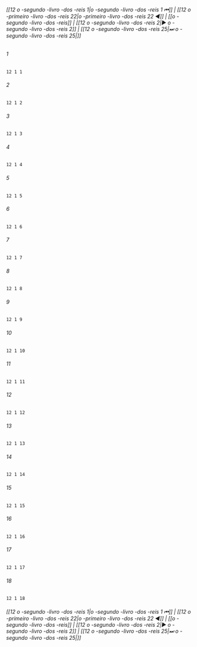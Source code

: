 
###### [[12 o -segundo -livro -dos -reis 1|o -segundo -livro -dos -reis 1 ⏮]] | [[12 o -primeiro -livro -dos -reis 22|o -primeiro -livro -dos -reis 22 ◀]] | [[o -segundo -livro -dos -reis]] | [[12 o -segundo -livro -dos -reis 2|▶ o -segundo -livro -dos -reis 2]] | [[12 o -segundo -livro -dos -reis 25|⏭ o -segundo -livro -dos -reis 25|]]

###### 1
``` verse
12 1 1 
```
###### 2
``` verse
12 1 2 
```
###### 3
``` verse
12 1 3 
```
###### 4
``` verse
12 1 4 
```
###### 5
``` verse
12 1 5 
```
###### 6
``` verse
12 1 6 
```
###### 7
``` verse
12 1 7 
```
###### 8
``` verse
12 1 8 
```
###### 9
``` verse
12 1 9 
```
###### 10
``` verse
12 1 10 
```
###### 11
``` verse
12 1 11 
```
###### 12
``` verse
12 1 12 
```
###### 13
``` verse
12 1 13 
```
###### 14
``` verse
12 1 14 
```
###### 15
``` verse
12 1 15 
```
###### 16
``` verse
12 1 16 
```
###### 17
``` verse
12 1 17 
```
###### 18
``` verse
12 1 18 
```

###### [[12 o -segundo -livro -dos -reis 1|o -segundo -livro -dos -reis 1 ⏮]] | [[12 o -primeiro -livro -dos -reis 22|o -primeiro -livro -dos -reis 22 ◀]] | [[o -segundo -livro -dos -reis]] | [[12 o -segundo -livro -dos -reis 2|▶ o -segundo -livro -dos -reis 2]] | [[12 o -segundo -livro -dos -reis 25|⏭ o -segundo -livro -dos -reis 25|]]

